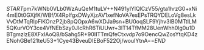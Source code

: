 $START$pm7kWNb0VLb0WzAuQeM1tuLV++N491ylYlQlCzV55/gta1hrzG0+xNi4mE0t0GXjfK/WBf/X4RpIfgxDWyXjzAV1xefNoVA7esEPsTRQYDELoVg8esLkVvDtMTqRlpFlKOnzP2jb8pQOpxA6wXDJa9sn+BU0oqSLF9Yjhv3IB0MTtILM5QKurVOY3ce4VfNEbSzy0JlcRhR6TiUUwr+3lT14TfMM28UenWhh0lg0u1DBTgmzlzE8XFxIAoQ8/bSahg5R+90IITTmQfeCtxvdp7o9OencQwZosYtqKD4zENohGBe121teU53+1Cye43BveuDIEBoF522Oj/wouIYtnA==$END$